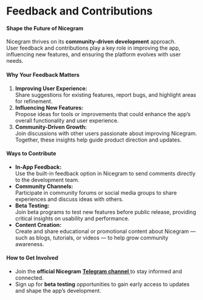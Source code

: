 # Feedback and Contributions

#### **Shape the Future of Nicegram**

Nicegram thrives on its **community-driven development** approach.\
User feedback and contributions play a key role in improving the app, influencing new features, and ensuring the platform evolves with user needs.

#### **Why Your Feedback Matters**

1. **Improving User Experience:**\
   Share suggestions for existing features, report bugs, and highlight areas for refinement.
2. **Influencing New Features:**\
   Propose ideas for tools or improvements that could enhance the app’s overall functionality and user experience.
3. **Community-Driven Growth:**\
   Join discussions with other users passionate about improving Nicegram. Together, these insights help guide product direction and updates.

#### **Ways to Contribute**

* **In-App Feedback:**\
  Use the built-in feedback option in Nicegram to send comments directly to the development team.
* **Community Channels:**\
  Participate in community forums or social media groups to share experiences and discuss ideas with others.
* **Beta Testing:**\
  Join beta programs to test new features before public release, providing critical insights on usability and performance.
* **Content Creation:**\
  Create and share educational or promotional content about Nicegram — such as blogs, tutorials, or videos — to help grow community awareness.

#### **How to Get Involved**

* Join the **official Nicegram** [**Telegram channel** ](https://t.me/nicegramapp)to stay informed and connected.
* Sign up for **beta testing** opportunities to gain early access to updates and shape the app’s development.
